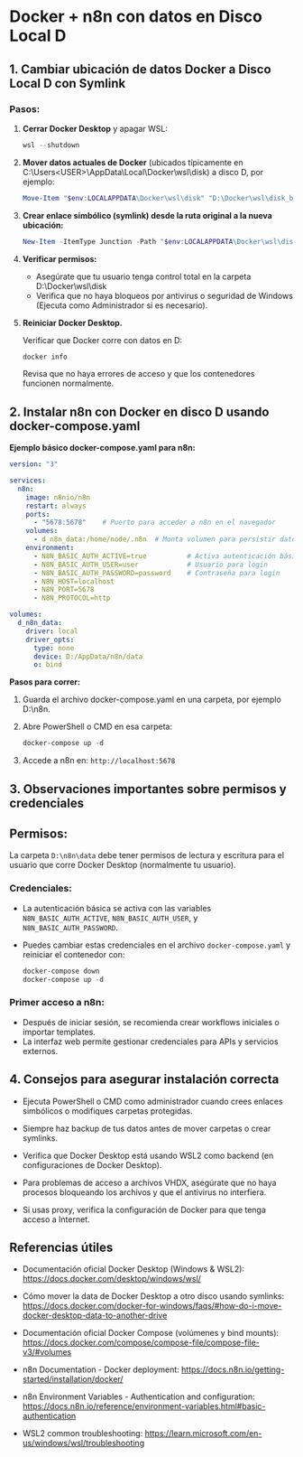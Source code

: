 # **Docker + n8n con datos en Disco Local D**


## 1. Cambiar ubicación de datos Docker a Disco Local D con Symlink

### Pasos:

1. **Cerrar Docker Desktop** y apagar WSL:
   ```powershell
   wsl --shutdown
    ```

2. **Mover datos actuales de Docker** (ubicados típicamente en C:\Users\<USER>\AppData\Local\Docker\wsl\disk) a disco D, por ejemplo:

    ```powershell
    Move-Item "$env:LOCALAPPDATA\Docker\wsl\disk" "D:\Docker\wsl\disk_backup"
    ```

3. **Crear enlace simbólico (symlink) desde la ruta original a la nueva ubicación:**

    ```powershell
    New-Item -ItemType Junction -Path "$env:LOCALAPPDATA\Docker\wsl\disk" -Target "D:\Docker\wsl\disk"
    ```

4. **Verificar permisos:**
    - Asegúrate que tu usuario tenga control total en la carpeta D:\Docker\wsl\disk
    - Verifica que no haya bloqueos por antivirus o seguridad de Windows (Ejecuta como Administrador si es necesario).

5. **Reiniciar Docker Desktop.**

    Verificar que Docker corre con datos en D:

    ```powershell
    docker info
    ```

    Revisa que no haya errores de acceso y que los contenedores funcionen normalmente.

## 2. Instalar n8n con Docker en disco D usando docker-compose.yaml
**Ejemplo básico docker-compose.yaml para n8n:**

```yaml
version: "3"

services:
  n8n:
    image: n8nio/n8n
    restart: always
    ports:
      - "5678:5678"    # Puerto para acceder a n8n en el navegador
    volumes:
      - d_n8n_data:/home/node/.n8n  # Monta volumen para persistir datos
    environment:
      - N8N_BASIC_AUTH_ACTIVE=true          # Activa autenticación básica
      - N8N_BASIC_AUTH_USER=user            # Usuario para login
      - N8N_BASIC_AUTH_PASSWORD=password    # Contraseña para login
      - N8N_HOST=localhost
      - N8N_PORT=5678
      - N8N_PROTOCOL=http

volumes:
  d_n8n_data:
    driver: local
    driver_opts:
      type: none
      device: D:/AppData/n8n/data
      o: bind
```

**Pasos para correr:**
1. Guarda el archivo docker-compose.yaml en una carpeta, por ejemplo D:\n8n\.
2. Abre PowerShell o CMD en esa carpeta:
    ```powershell
    docker-compose up -d
    ```

3. Accede a n8n en:
`http://localhost:5678`

## 3. Observaciones importantes sobre permisos y credenciales
## Permisos:
La carpeta `D:\n8n\data` debe tener permisos de lectura y escritura para el usuario que corre Docker Desktop (normalmente tu usuario).

### Credenciales:
- La autenticación básica se activa con las variables `N8N_BASIC_AUTH_ACTIVE`, `N8N_BASIC_AUTH_USER`, y `N8N_BASIC_AUTH_PASSWORD`.

- Puedes cambiar estas credenciales en el archivo `docker-compose.yaml` y reiniciar el contenedor con:
    ```powershell
    docker-compose down
    docker-compose up -d
    ```

### Primer acceso a n8n:
- Después de iniciar sesión, se recomienda crear workflows iniciales o importar templates.
- La interfaz web permite gestionar credenciales para APIs y servicios externos.

## 4. Consejos para asegurar instalación correcta
- Ejecuta PowerShell o CMD como administrador cuando crees enlaces simbólicos o modifiques carpetas protegidas.

- Siempre haz backup de tus datos antes de mover carpetas o crear symlinks.

- Verifica que Docker Desktop está usando WSL2 como backend (en configuraciones de Docker Desktop).

- Para problemas de acceso a archivos VHDX, asegúrate que no haya procesos bloqueando los archivos y que el antivirus no interfiera.

- Si usas proxy, verifica la configuración de Docker para que tenga acceso a Internet.

## Referencias útiles
- Documentación oficial Docker Desktop (Windows & WSL2):
https://docs.docker.com/desktop/windows/wsl/

- Cómo mover la data de Docker Desktop a otro disco usando symlinks:
https://docs.docker.com/docker-for-windows/faqs/#how-do-i-move-docker-desktop-data-to-another-drive

- Documentación oficial Docker Compose (volúmenes y bind mounts):
https://docs.docker.com/compose/compose-file/compose-file-v3/#volumes

- n8n Documentation - Docker deployment:
https://docs.n8n.io/getting-started/installation/docker/

- n8n Environment Variables - Authentication and configuration:
https://docs.n8n.io/reference/environment-variables.html#basic-authentication

- WSL2 common troubleshooting:
https://learn.microsoft.com/en-us/windows/wsl/troubleshooting

